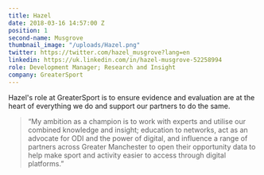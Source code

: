 ```yaml
---
title: Hazel
date: 2018-03-16 14:57:00 Z
position: 1
second-name: Musgrove
thumbnail_image: "/uploads/Hazel.png"
twitter: https://twitter.com/hazel_musgrove?lang=en
linkedin: https://uk.linkedin.com/in/hazel-musgrove-52258994
role: Development Manager; Research and Insight
company: GreaterSport
---
```


Hazel's role at GreaterSport is to ensure evidence and evaluation are at the heart of everything we do and support our partners to do the same.

 

>“My ambition as a champion is to work with experts and utilise our combined knowledge and insight; education to networks, act as an advocate for ODI and the power of digital, and influence a range of partners across Greater Manchester to open their opportunity data to help make sport and activity easier to access through digital platforms.”